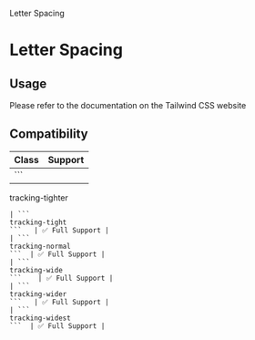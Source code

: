 Letter Spacing

# Letter Spacing

## Usage

Please refer to the documentation on the Tailwind CSS website

## Compatibility

| Class                    | Support        |
| ------------------------ | -------------- |
| ```
tracking-tighter
``` | ✅ Full Support |
| ```
tracking-tight
```   | ✅ Full Support |
| ```
tracking-normal
```  | ✅ Full Support |
| ```
tracking-wide
```    | ✅ Full Support |
| ```
tracking-wider
```   | ✅ Full Support |
| ```
tracking-widest
```  | ✅ Full Support |
